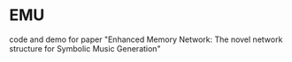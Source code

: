 # EMU
code and demo for paper "Enhanced Memory Network: The novel network structure for Symbolic Music Generation"

